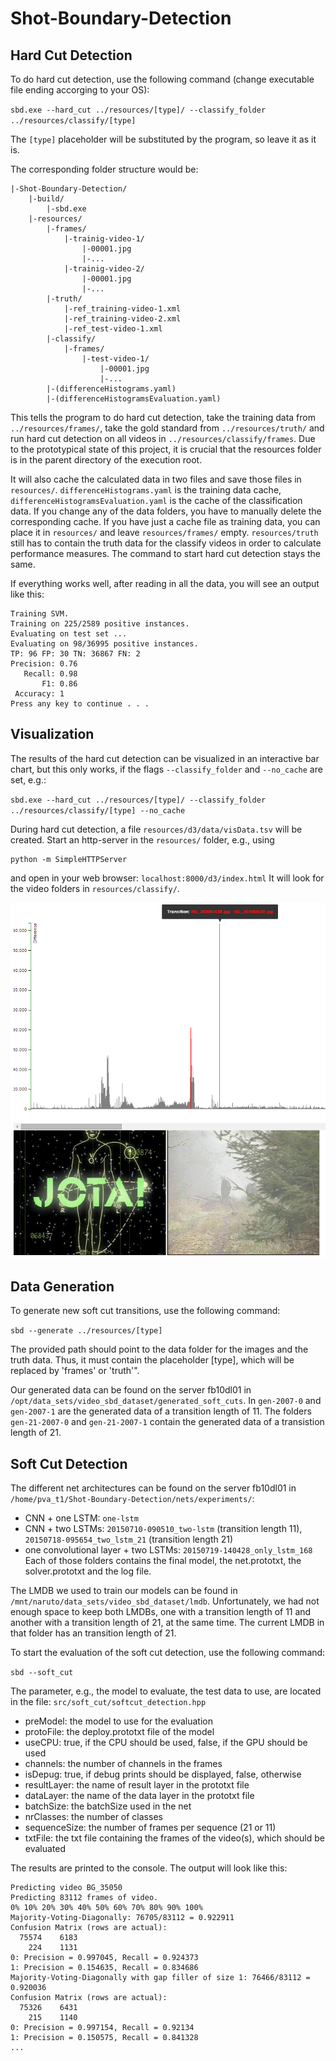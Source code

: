 # Shot-Boundary-Detection

## Hard Cut Detection

To do hard cut detection, use the following command (change executable file ending accorging to your OS):

`sbd.exe --hard_cut ../resources/[type]/ --classify_folder ../resources/classify/[type]`

The `[type]` placeholder will be substituted by the program, so leave it as it is.

The corresponding folder structure would be:
    
    |-Shot-Boundary-Detection/
        |-build/
            |-sbd.exe
        |-resources/
            |-frames/
                |-trainig-video-1/
                    |-00001.jpg
                    |-...
                |-trainig-video-2/
                    |-00001.jpg
                    |-...
            |-truth/
                |-ref_training-video-1.xml
                |-ref_training-video-2.xml
                |-ref_test-video-1.xml
            |-classify/
                |-frames/
                    |-test-video-1/
                        |-00001.jpg
                        |-...
            |-(differenceHistograms.yaml)
            |-(differenceHistogramsEvaluation.yaml)
            
This tells the program to do hard cut detection, take the training data from `../resources/frames/`, take the gold standard from `../resources/truth/` and run hard cut detection on all videos in `../resources/classify/frames`.
Due to the prototypical state of this project, it is crucial that the resources folder is in the parent directory of the execution root.

It will also cache the calculated data in two files and save those files in `resources/`. `differenceHistograms.yaml` is the training data cache, `differenceHistogramsEvaluation.yaml` is the cache of the classification data. If you change any of the data folders, you have to manually delete the corresponding cache. 
If you have just a cache file as training data, you can place it in `resources/` and leave `resources/frames/` empty. `resources/truth` still has to contain the truth data for the classify videos in order to calculate performance measures. The command to start hard cut detection stays the same.

If everything works well, after reading in all the data, you will see an output like this:
    
    Training SVM.
    Training on 225/2589 positive instances.
    Evaluating on test set ...
    Evaluating on 98/36995 positive instances.
    TP: 96 FP: 30 TN: 36867 FN: 2
    Precision: 0.76
       Recall: 0.98
           F1: 0.86
     Accuracy: 1
    Press any key to continue . . .
    
## Visualization
The results of the hard cut detection can be visualized in an interactive bar chart, but this only works, if the flags `--classify_folder` and `--no_cache` are set, e.g.:

`sbd.exe --hard_cut ../resources/[type]/ --classify_folder ../resources/classify/[type] --no_cache`

During hard cut detection, a file `resources/d3/data/visData.tsv` will be created. Start an http-server in the `resources/` folder, e.g., using

    python -m SimpleHTTPServer
    
and open in your web browser: `localhost:8000/d3/index.html`
It will look for the video folders in `resources/classify/`.

![Hard Cut Visualization](paper/images/hard_cut_visualization.png?raw=true "Hard Cut Visualization")

## Data Generation

To generate new soft cut transitions, use the following command:

`sbd --generate ../resources/[type]`

The provided path should point to the data folder for the images and the truth data.
Thus, it must contain the placeholder [type], which will be replaced by 'frames' or 'truth'".

Our generated data can be found on the server fb10dl01 in `/opt/data_sets/video_sbd_dataset/generated_soft_cuts`.
In `gen-2007-0` and `gen-2007-1` are the generated data of a transition length of 11.
The folders `gen-21-2007-0` and `gen-21-2007-1` contain the generated data of a transistion length of 21.

## Soft Cut Detection

The different net architectures can be found on the server fb10dl01 in `/home/pva_t1/Shot-Boundary-Detection/nets/experiments/`:
- CNN + one LSTM: `one-lstm`
- CNN + two LSTMs: `20150710-090510_two-lstm` (transition length 11), `20150718-095654_two_lstm_21` (transition length 21)
- one convolutional layer + two LSTMs: `20150719-140428_only_lstm_168`
Each of those folders contains the final model, the net.prototxt, the solver.prototxt and the log file.

The LMDB we used to train our models can be found in `/mnt/naruto/data_sets/video_sbd_dataset/lmdb`.
Unfortunately, we had not enough space to keep both LMDBs, one with a transition length of 11 and another with a transition length of 21, at the same time.
The current LMDB in that folder has an transition length of 21.

To start the evaluation of the soft cut detection, use the following command:

`sbd --soft_cut`

The parameter, e.g., the model to evaluate, the test data to use, are located in the file: `src/soft_cut/softcut_detection.hpp`
- preModel: the model to use for the evaluation
- protoFile: the deploy.prototxt file of the model
- useCPU: true, if the CPU should be used, false, if the GPU should be used
- channels: the number of channels in the frames
- isDepug: true, if debug prints should be displayed, false, otherwise
- resultLayer: the name of result layer in the prototxt file
- dataLayer: the name of the data layer in the prototxt file
- batchSize: the batchSize used in the net
- nrClasses: the number of classes
- sequenceSize: the number of frames per sequence (21 or 11)
- txtFile: the txt file containing the frames of the video(s), which should be evaluated

The results are printed to the console.
The output will look like this:

	Predicting video BG_35050
	Predicting 83112 frames of video.
	0% 10% 20% 30% 40% 50% 60% 70% 80% 90% 100%
	Majority-Voting-Diagonally: 76705/83112 = 0.922911
	Confusion Matrix (rows are actual):
	  75574    6183
	    224    1131
	0: Precision = 0.997045, Recall = 0.924373
	1: Precision = 0.154635, Recall = 0.834686
	Majority-Voting-Diagonally with gap filler of size 1: 76466/83112 = 0.920036
	Confusion Matrix (rows are actual):
	  75326    6431
	    215    1140
	0: Precision = 0.997154, Recall = 0.92134
	1: Precision = 0.150575, Recall = 0.841328
	...


